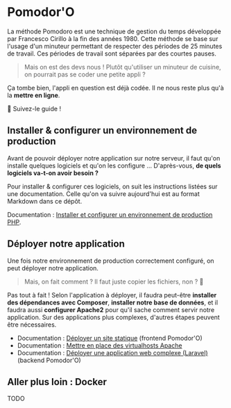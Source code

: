 # Pomodor'O

La méthode Pomodoro est une technique de gestion du temps développée par Francesco Cirillo à la fin des années 1980. Cette méthode se base sur l'usage d'un minuteur permettant de respecter des périodes de 25 minutes de travail. Ces périodes de travail sont séparées par des courtes pauses.

> Mais on est des devs nous ! Plutôt qu'utiliser un minuteur de cuisine, on pourrait pas se coder une petite appli ?

Ça tombe bien, l'appli en question est déjà codée. Il ne nous reste plus qu'à la **mettre en ligne**.

🧙 Suivez-le guide !

## Installer & configurer un environnement de production

Avant de pouvoir déployer notre application sur notre serveur, il faut qu'on installe quelques logiciels et qu'on les configure ... D'après-vous, **de quels logiciels va-t-on avoir besoin ?**

Pour installer & configurer ces logiciels, on suit les instructions listées sur une documentation. Celle qu'on va suivre aujourd'hui est au format Markdown dans ce dépôt.

Documentation : [Installer et configurer un environnement de production PHP](docs/01-install-logiciels.md).

## Déployer notre application

Une fois notre environnement de production correctement configuré, on peut déployer notre application.

> Mais, on fait comment ? Il faut juste copier les fichiers, non ? 🤔

Pas tout à fait ! Selon l'application à déployer, il faudra peut-être **installer des dépendances avec Composer**, **installer notre base de données**, et il faudra aussi **configurer Apache2** pour qu'il sache comment servir notre application. Sur des applications plus complexes, d'autres étapes peuvent être nécessaires.

- Documentation : [Déployer un site statique](docs/02-deploiement-site-statique.md) (frontend Pomodor'O)
- Documentation : [Mettre en place des virtualhosts Apache](docs/03-virtual-hosts.md)
- Documentation : [Déployer une application web complexe (Laravel)](docs/04-deploiement-app-laravel.md) (backend Pomodor'O)

## Aller plus loin : Docker

TODO
